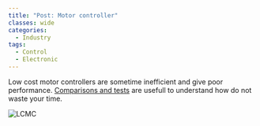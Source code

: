 ```yaml
---
title: "Post: Motor controller"
classes: wide
categories:
  - Industry
tags:
  - Control
  - Electronic
---
```


Low cost motor controllers are sometime inefficient and give poor performance. [Comparisons and tests](https://hackaday.com/2021/12/29/the-three-cent-motor-controller/) are usefull to understand how do not waste your time.

![LCMC](https://hackaday.com/wp-content/uploads/2021/12/padauk-motor-featured.jpg?w=800)

